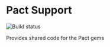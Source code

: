 # Pact Support

![Build status](https://github.com/pact-foundation/pact-support/workflows/Test/badge.svg)

Provides shared code for the Pact gems

